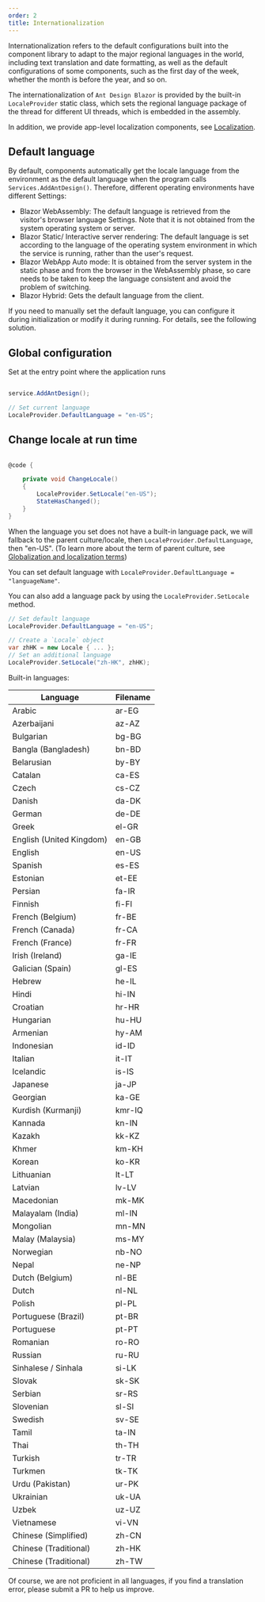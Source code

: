 ```yaml
---
order: 2
title: Internationalization
---
```




Internationalization refers to the default configurations built into the component library to adapt to the major regional languages in the world, including text translation and date formatting, as well as the default configurations of some components, such as the first day of the week, whether the month is before the year, and so on.

The internationalization of `Ant Design Blazor` is provided by the built-in `LocaleProvider` static class, which sets the regional language package of the thread for different UI threads, which is embedded in the assembly.

In addition, we provide app-level localization components, see [Localization](docs/localization).


## Default language

By default, components automatically get the locale language from the environment as the default language when the program calls `Services.AddAntDesign()`. Therefore, different operating environments have different Settings:

- Blazor WebAssembly: The default language is retrieved from the visitor's browser language Settings. Note that it is not obtained from the system operating system or server.
- Blazor Static/ Interactive server rendering: The default language is set according to the language of the operating system environment in which the service is running, rather than the user's request.
- Blazor WebApp Auto mode: It is obtained from the server system in the static phase and from the browser in the WebAssembly phase, so care needs to be taken to keep the language consistent and avoid the problem of switching.
- Blazor Hybrid: Gets the default language from the client.

If you need to manually set the default language, you can configure it during initialization or modify it during running. For details, see the following solution.


## Global configuration

Set at the entry point where the application runs

```csharp

service.AddAntDesign();

// Set current language
LocaleProvider.DefaultLanguage = "en-US";
```

## Change locale at run time

```csharp

@code {

    private void ChangeLocale()
    {
        LocaleProvider.SetLocale("en-US");
        StateHasChanged();
    }
}
```

When the language you set does not have a built-in language pack, we will fallback to the parent culture/locale, then `LocaleProvider.DefaultLanguage`, then "en-US". (To learn more about the term of parent culture, see [Globalization and localization terms](https://docs.microsoft.com/en-us/aspnet/core/fundamentals/localization?view=aspnetcore-5.0#globalization-and-localization-terms))

You can set default language with `LocaleProvider.DefaultLanguage = "languageName"`.

You can also add a language pack by using the `LocaleProvider.SetLocale` method.

```csharp
// Set default language
LocaleProvider.DefaultLanguage = "en-US";

// Create a `Locale` object
var zhHK = new Locale { ... };
// Set an additional language
LocaleProvider.SetLocale("zh-HK", zhHK);
```

Built-in languages:

| Language                 | Filename |
| ------------------------ | -------- |
| Arabic                   | ar-EG    |
| Azerbaijani              | az-AZ    |
| Bulgarian                | bg-BG    |
| Bangla (Bangladesh)      | bn-BD    |
| Belarusian               | by-BY    |
| Catalan                  | ca-ES    |
| Czech                    | cs-CZ    |
| Danish                   | da-DK    |
| German                   | de-DE    |
| Greek                    | el-GR    |
| English (United Kingdom) | en-GB    |
| English                  | en-US    |
| Spanish                  | es-ES    |
| Estonian                 | et-EE    |
| Persian                  | fa-IR    |
| Finnish                  | fi-FI    |
| French (Belgium)         | fr-BE    |
| French (Canada)          | fr-CA    |
| French (France)          | fr-FR    |
| Irish (Ireland)          | ga-IE    |
| Galician (Spain)         | gl-ES    |
| Hebrew                   | he-IL    |
| Hindi                    | hi-IN    |
| Croatian                 | hr-HR    |
| Hungarian                | hu-HU    |
| Armenian                 | hy-AM    |
| Indonesian               | id-ID    |
| Italian                  | it-IT    |
| Icelandic                | is-IS    |
| Japanese                 | ja-JP    |
| Georgian                 | ka-GE    |
| Kurdish (Kurmanji)       | kmr-IQ   |
| Kannada                  | kn-IN    |
| Kazakh                   | kk-KZ    |
| Khmer                    | km-KH    |
| Korean                   | ko-KR    |
| Lithuanian               | lt-LT    |
| Latvian                  | lv-LV    |
| Macedonian               | mk-MK    |
| Malayalam (India)        | ml-IN    |
| Mongolian                | mn-MN    |
| Malay (Malaysia)         | ms-MY    |
| Norwegian                | nb-NO    |
| Nepal                    | ne-NP    |
| Dutch (Belgium)          | nl-BE    |
| Dutch                    | nl-NL    |
| Polish                   | pl-PL    |
| Portuguese (Brazil)      | pt-BR    |
| Portuguese               | pt-PT    |
| Romanian                 | ro-RO    |
| Russian                  | ru-RU    |
| Sinhalese / Sinhala      | si-LK    |
| Slovak                   | sk-SK    |
| Serbian                  | sr-RS    |
| Slovenian                | sl-SI    |
| Swedish                  | sv-SE    |
| Tamil                    | ta-IN    |
| Thai                     | th-TH    |
| Turkish                  | tr-TR    |
| Turkmen                  | tk-TK    |
| Urdu (Pakistan)          | ur-PK    |
| Ukrainian                | uk-UA    |
| Uzbek                    | uz-UZ    |
| Vietnamese               | vi-VN    |
| Chinese (Simplified)     | zh-CN    |
| Chinese (Traditional)    | zh-HK    |
| Chinese (Traditional)    | zh-TW    |

Of course, we are not proficient in all languages, if you find a translation error, please submit a PR to help us improve.